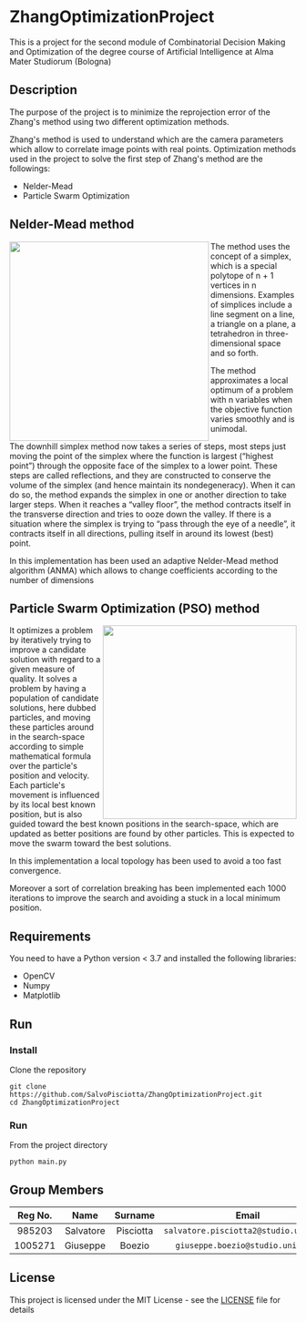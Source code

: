 # ZhangOptimizationProject

This is a project for the second module of Combinatorial Decision Making and Optimization of the degree course of Artificial Intelligence at Alma Mater Studiorum (Bologna)

## Description
The purpose of the project is to minimize the reprojection error of the Zhang's method using two different optimization methods.

Zhang's method is used to understand which are the camera parameters which allow to correlate image points with real points. Optimization methods used in the project to solve the first step of Zhang's method are the followings:
* Nelder-Mead
* Particle Swarm Optimization

## Nelder-Mead method

<img align="left" heigth="350" width="350" src="https://rodolfoferro.files.wordpress.com/2017/02/gif1.gif">

The method uses the concept of a simplex, which is a special polytope of n + 1 vertices in n dimensions. Examples of simplices include a line segment on a line, a triangle on a plane, a tetrahedron in three-dimensional space and so forth.

The method approximates a local optimum of a problem with n variables when the objective function varies smoothly and is unimodal.

The downhill simplex method now takes a series of steps, most steps just moving the point of the simplex where the function is largest (“highest point”) through the opposite face of the simplex to a lower point. These steps are called reflections, and they are constructed to conserve the volume of the simplex (and hence maintain its nondegeneracy). When it can do so, the method expands the simplex in one or another direction to take larger steps. When it reaches a “valley floor”, the method contracts itself in the transverse direction and tries to ooze down the valley. If there is a situation where the simplex is trying to “pass through the eye of a needle”, it contracts itself in all directions, pulling itself in around its lowest (best) point.

In this implementation has been used an adaptive Nelder-Mead method algorithm (ANMA) which allows to change coefficients according to the number of dimensions





## Particle Swarm Optimization (PSO) method

<img align="right" heigth="340" width="340" src="https://upload.wikimedia.org/wikipedia/commons/e/ec/ParticleSwarmArrowsAnimation.gif">

It optimizes a problem by iteratively trying to improve a candidate solution with regard to a given measure of quality. It solves a problem by having a population of candidate solutions, here dubbed particles, and moving these particles around in the search-space according to simple mathematical formula over the particle's position and velocity. Each particle's movement is influenced by its local best known position, but is also guided toward the best known positions in the search-space, which are updated as better positions are found by other particles. This is expected to move the swarm toward the best solutions.

In this implementation a local topology has been used to avoid a too fast convergence.

Moreover a sort of correlation breaking has been implemented each 1000 iterations to improve the search and avoiding a stuck in a local minimum position.


## Requirements
You need to have a Python version < 3.7 and installed the following libraries:
* OpenCV
* Numpy
* Matplotlib

## Run
### Install
Clone the repository
```console
git clone https://github.com/SalvoPisciotta/ZhangOptimizationProject.git
cd ZhangOptimizationProject
```

### Run
From the project directory
```console
python main.py
```

## Group Members

|  Reg No.  |  Name     |  Surname  |     Email                              |    Username      |
| :-------: | :-------: | :-------: | :------------------------------------: | :--------------: |
|   985203  | Salvatore | Pisciotta | `salvatore.pisciotta2@studio.unibo.it` | [_SalvoPisciotta_](https://github.com/SalvoPisciotta) |
|  1005271  | Giuseppe  | Boezio    | `giuseppe.boezio@studio.unibo.it`      | [_giuseppeboezio_](https://github.com/giuseppeboezio) |

## License

This project is licensed under the MIT License - see the [LICENSE](LICENSE) file for details
